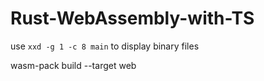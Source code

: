 # Rust-WebAssembly-with-TS

use `xxd -g 1 -c 8 main` to display binary files

wasm-pack build --target web